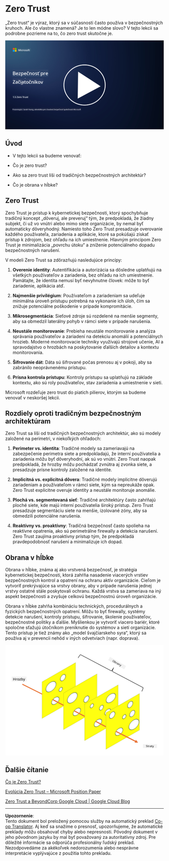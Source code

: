 <!--
CO_OP_TRANSLATOR_METADATA:
{
  "original_hash": "75f77f972d2233c584f87c1eb96c983b",
  "translation_date": "2025-09-03T23:49:43+00:00",
  "source_file": "1.5 Zero trust.md",
  "language_code": "sk"
}
-->
# Zero Trust

„Zero trust“ je výraz, ktorý sa v súčasnosti často používa v bezpečnostných kruhoch. Ale čo vlastne znamená? Je to len módne slovo? V tejto lekcii sa podrobne pozrieme na to, čo zero trust skutočne je.

[![Pozrite si video](../../translated_images/1-5_placeholder.36b707a8de54c96991f42d1e0a5979771993f470834d818e581c8de8c447bc5b.sk.png)](https://learn-video.azurefd.net/vod/player?id=ee1551cc-e7a5-4db6-a897-c286abe68a69)

## Úvod

 - V tejto lekcii sa budeme venovať:
   
   
 - Čo je zero trust?

   
  

 - Ako sa zero trust líši od tradičných bezpečnostných architektúr?

   
   

 - Čo je obrana v hĺbke?

## Zero Trust

Zero Trust je prístup k kybernetickej bezpečnosti, ktorý spochybňuje tradičný koncept „dôveruj, ale preveruj“ tým, že predpokladá, že žiadny subjekt, či už vo vnútri alebo mimo siete organizácie, by nemal byť automaticky dôveryhodný. Namiesto toho Zero Trust presadzuje overovanie každého používateľa, zariadenia a aplikácie, ktoré sa pokúšajú získať prístup k zdrojom, bez ohľadu na ich umiestnenie. Hlavným princípom Zero Trust je minimalizácia „povrchu útoku“ a zníženie potenciálneho dopadu bezpečnostných narušení.

V modeli Zero Trust sa zdôrazňujú nasledujúce princípy:

1. **Overenie identity**: Autentifikácia a autorizácia sa dôsledne uplatňujú na všetkých používateľov a zariadenia, bez ohľadu na ich umiestnenie. Pamätajte, že identita nemusí byť nevyhnutne človek: môže to byť zariadenie, aplikácia atď.

2. **Najmenšie privilégium**: Používateľom a zariadeniam sa udeľuje minimálna úroveň prístupu potrebná na vykonanie ich úloh, čím sa znižuje potenciálne poškodenie v prípade kompromitácie.

3. **Mikrosegmentácia**: Sieťové zdroje sú rozdelené na menšie segmenty, aby sa obmedzil laterálny pohyb v rámci siete v prípade narušenia.

4. **Neustále monitorovanie**: Prebieha neustále monitorovanie a analýza správania používateľov a zariadení na detekciu anomálií a potenciálnych hrozieb. Moderné monitorovacie techniky využívajú strojové učenie, AI a spravodajstvo o hrozbách na poskytovanie ďalších detailov a kontextu monitorovania.

5. **Šifrovanie dát**: Dáta sú šifrované počas prenosu aj v pokoji, aby sa zabránilo neoprávnenému prístupu.

6. **Prísna kontrola prístupu**: Kontroly prístupu sa uplatňujú na základe kontextu, ako sú roly používateľov, stav zariadenia a umiestnenie v sieti.

Microsoft rozdeľuje zero trust do piatich pilierov, ktorým sa budeme venovať v neskoršej lekcii.

## Rozdiely oproti tradičným bezpečnostným architektúram

Zero Trust sa líši od tradičných bezpečnostných architektúr, ako sú modely založené na perimetri, v niekoľkých ohľadoch:

1. **Perimeter vs. identita**: Tradičné modely sa zameriavajú na zabezpečenie perimetra siete a predpokladajú, že interní používatelia a zariadenia môžu byť dôveryhodní, ak sú vo vnútri. Zero Trust naopak predpokladá, že hrozby môžu pochádzať zvnútra aj zvonka siete, a presadzuje prísne kontroly založené na identite.

2. **Implicitná vs. explicitná dôvera**: Tradičné modely implicitne dôverujú zariadeniam a používateľom v rámci siete, kým sa nepreukáže opak. Zero Trust explicitne overuje identity a neustále monitoruje anomálie.

3. **Plochá vs. segmentovaná sieť**: Tradičné architektúry často zahŕňajú ploché siete, kde majú interní používatelia široký prístup. Zero Trust presadzuje segmentáciu siete na menšie, izolované zóny, aby sa obmedzili potenciálne narušenia.

4. **Reaktívny vs. proaktívny**: Tradičná bezpečnosť často spolieha na reaktívne opatrenia, ako sú perimetrálne firewally a detekcia narušení. Zero Trust zaujíma proaktívny prístup tým, že predpokladá pravdepodobnosť narušení a minimalizuje ich dopad.

## Obrana v hĺbke

Obrana v hĺbke, známa aj ako vrstvená bezpečnosť, je stratégia kybernetickej bezpečnosti, ktorá zahŕňa nasadenie viacerých vrstiev bezpečnostných kontrol a opatrení na ochranu aktív organizácie. Cieľom je vytvoriť prekrývajúce sa vrstvy obrany, aby v prípade narušenia jednej vrstvy ostatné stále poskytovali ochranu. Každá vrstva sa zameriava na iný aspekt bezpečnosti a zvyšuje celkovú bezpečnostnú úroveň organizácie.

Obrana v hĺbke zahŕňa kombináciu technických, procedurálnych a fyzických bezpečnostných opatrení. Môžu to byť firewally, systémy detekcie narušení, kontroly prístupu, šifrovanie, školenie používateľov, bezpečnostné politiky a ďalšie. Myšlienkou je vytvoriť viacero bariér, ktoré spoločne sťažujú útočníkom preniknutie do systémov a sietí organizácie. Tento prístup je tiež známy ako „model švajčiarskeho syra“, ktorý sa používa aj v prevencii nehôd v iných odvetviach (napr. doprava).

![image](../../translated_images/swisscheese.dc1f2a129515c5af146d3fe0b5e69305e16bfb7ae348d0e4d59a02ada9f5e92b.sk.png)

## Ďalšie čítanie

[Čo je Zero Trust?](https://learn.microsoft.com/security/zero-trust/zero-trust-overview?WT.mc_id=academic-96948-sayoung)

[Evolúcia Zero Trust – Microsoft Position Paper](https://query.prod.cms.rt.microsoft.com/cms/api/am/binary/RWJJdT?WT.mc_id=academic-96948-sayoung)

[Zero Trust a BeyondCorp Google Cloud | Google Cloud Blog](https://cloud.google.com/blog/topics/developers-practitioners/zero-trust-and-beyondcorp-google-cloud)

---

**Upozornenie**:  
Tento dokument bol preložený pomocou služby na automatický preklad [Co-op Translator](https://github.com/Azure/co-op-translator). Aj keď sa snažíme o presnosť, upozorňujeme, že automatické preklady môžu obsahovať chyby alebo nepresnosti. Pôvodný dokument v jeho pôvodnom jazyku by mal byť považovaný za autoritatívny zdroj. Pre dôležité informácie sa odporúča profesionálny ľudský preklad. Nezodpovedáme za akékoľvek nedorozumenia alebo nesprávne interpretácie vyplývajúce z použitia tohto prekladu.